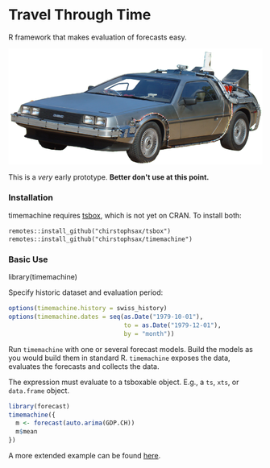 # Travel Through Time

R framework that makes evaluation of forecasts easy. 

![](https://raw.githubusercontent.com/christophsax/timemachine/master/inst/img/DTM.png)

This is a *very* early prototype. **Better don't use at this point.**


### Installation

timemachine requires [tsbox](https://github.com/christophsax/tsbox), which is
not yet on CRAN. To install both:

```t
remotes::install_github("chirstophsax/tsbox")
remotes::install_github("chirstophsax/timemachine")
```

### Basic Use

library(timemachine)

Specify historic dataset and evaluation period:

```r
options(timemachine.history = swiss_history)
options(timemachine.dates = seq(as.Date("1979-10-01"), 
                                to = as.Date("1979-12-01"), 
                                by = "month"))
```

Run `timemachine` with one or several forecast models. Build the models as you 
would build them in standard R. `timemachine` exposes the data, evaluates the 
forecasts and collects the data.

The expression must evaluate to a tsboxable object. E.g., a `ts`, `xts`, or 
`data.frame` object.

```r
library(forecast)
timemachine({
  m <- forecast(auto.arima(GDP.CH))
  m$mean   
})
```

A more extended example can be found [here](https://gist.github.com/christophsax/e3c9a39d85d5e24112017e47e79cc183).